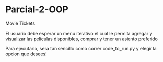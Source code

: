 # Parcial-2-OOP
Movie Tickets


El usuario debe esperar un menu iterativo el cual le permita agregar y visualizar las peliculas disponibles, comprar y tener un asiento preferido

Para ejecutarlo, sera tan sencillo como correr code_to_run.py y elegir la opcion que desees!

